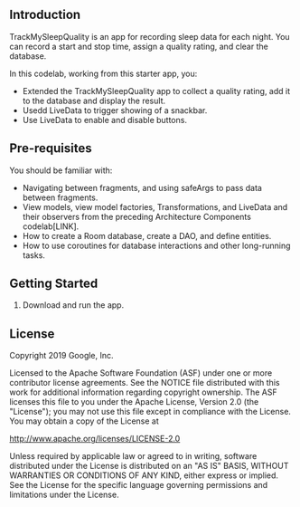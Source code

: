 Introduction
------------

TrackMySleepQuality is an app for recording sleep data for each night. 
You can record a start and stop time, assign a quality rating, and clear the database. 

In this codelab, working from this starter app, you:

* Extended the TrackMySleepQuality app to collect a quality rating, add it to the database and display the result.
* Usedd LiveData to trigger showing of a snackbar. 
* Use LiveData to enable and disable buttons.


Pre-requisites
--------------

You should be familiar with:

* Navigating between fragments, and using safeArgs to pass data between fragments.
* View models, view model factories, Transformations, and LiveData and their observers 
  from the preceding Architecture Components codelab[LINK].
* How to create a Room database, create a DAO, and define entities.
* How to use coroutines for database interactions and other long-running tasks.


Getting Started
---------------

1. Download and run the app.

License
-------

Copyright 2019 Google, Inc.

Licensed to the Apache Software Foundation (ASF) under one or more contributor
license agreements.  See the NOTICE file distributed with this work for
additional information regarding copyright ownership.  The ASF licenses this
file to you under the Apache License, Version 2.0 (the "License"); you may not
use this file except in compliance with the License.  You may obtain a copy of
the License at

  http://www.apache.org/licenses/LICENSE-2.0

Unless required by applicable law or agreed to in writing, software
distributed under the License is distributed on an "AS IS" BASIS, WITHOUT
WARRANTIES OR CONDITIONS OF ANY KIND, either express or implied.  See the
License for the specific language governing permissions and limitations under
the License.

